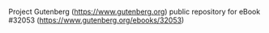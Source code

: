 Project Gutenberg (https://www.gutenberg.org) public repository for eBook #32053 (https://www.gutenberg.org/ebooks/32053)

